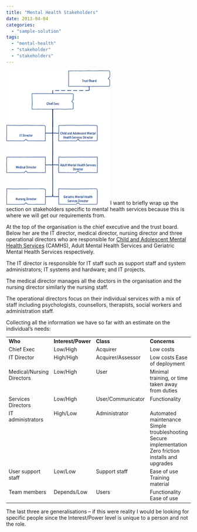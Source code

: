 ```yaml
---
title: "Mental Health Stakeholders"
date: 2013-04-04
categories: 
  - "sample-solution"
tags: 
  - "mental-health"
  - "stakeholder"
  - "stakeholders"
---
```


[![mental-health-orgchart](images/mental-health-orgchart_thumb.png "mental-health-orgchart")](http://jamessnape.files.wordpress.com/2013/04/mental-health-orgchart.png)I want to briefly wrap up the section on stakeholders specific to mental health services because this is where we will get our requirements from.

At the top of the organisation is the chief executive and the trust board. Below her are the IT director, medical director, nursing director and three operational directors who are responsible for [Child and Adolescent Mental Health Services](http://en.wikipedia.org/wiki/Child_and_Adolescent_Mental_Health_Services "Child and Adolescent Mental Health Services") (CAMHS), Adult Mental Health Services and Geriatric Mental Health Services respectively.

The IT director is responsible for IT staff such as support staff and system administrators; IT systems and hardware; and IT projects.

The medical director manages all the doctors in the organisation and the nursing director similarly the nursing staff.

The operational directors focus on their individual services with a mix of staff including psychologists, counsellors, therapists, social workers and administration staff.

Collecting all the information we have so far with an estimate on the individual’s needs:

<table width="400" border="0" cellspacing="0" cellpadding="2"><tbody><tr><td valign="top" width="100"><strong>Who</strong></td><td valign="top" width="81"><strong>Interest/Power</strong></td><td valign="top" width="10"><strong>Class</strong></td><td valign="top" width="209"><strong>Concerns</strong></td></tr><tr><td valign="top" width="100">Chief Exec</td><td valign="top" width="81">Low/High</td><td valign="top" width="10">Acquirer</td><td valign="top" width="209">Low costs</td></tr><tr><td valign="top" width="100">IT Director</td><td valign="top" width="81">High/High</td><td valign="top" width="10">Acquirer/Assessor</td><td valign="top" width="209">Low costs Ease of deployment</td></tr><tr><td valign="top" width="100">Medical/Nursing Directors</td><td valign="top" width="81">Low/High</td><td valign="top" width="10">User</td><td valign="top" width="209">Minimal training, or time taken away from duties</td></tr><tr><td valign="top" width="100">Services Directors</td><td valign="top" width="81">Low/High</td><td valign="top" width="10">User/Communicator</td><td valign="top" width="209">Functionality</td></tr><tr><td valign="top" width="100">IT administrators</td><td valign="top" width="81">High/Low</td><td valign="top" width="10">Administrator</td><td valign="top" width="209">Automated maintenance Simple troubleshooting Secure implementation Zero friction installs and upgrades</td></tr><tr><td valign="top" width="100">User support staff</td><td valign="top" width="81">Low/Low</td><td valign="top" width="10">Support staff</td><td valign="top" width="209">Ease of use Training material</td></tr><tr><td valign="top" width="100">Team members</td><td valign="top" width="81">Depends/Low</td><td valign="top" width="10">Users</td><td valign="top" width="209">Functionality Ease of use</td></tr></tbody></table>

The last three are generalisations – if this were reality I would be looking for specific people since the Interest/Power level is unique to a person and not the role.
